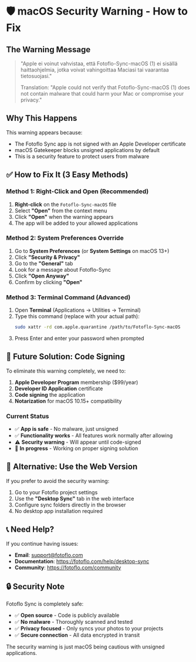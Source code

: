 # 🛡️ macOS Security Warning - How to Fix

## The Warning Message
> "Apple ei voinut vahvistaa, että Fotoflo-Sync-macOS (1) ei sisällä haittaohjelmia, jotka voivat vahingoittaa Maciasi tai vaarantaa tietosuojasi."
> 
> Translation: "Apple could not verify that Fotoflo-Sync-macOS (1) does not contain malware that could harm your Mac or compromise your privacy."

## Why This Happens
This warning appears because:
- The Fotoflo Sync app is not signed with an Apple Developer certificate
- macOS Gatekeeper blocks unsigned applications by default
- This is a security feature to protect users from malware

## ✅ How to Fix It (3 Easy Methods)

### Method 1: Right-Click and Open (Recommended)
1. **Right-click** on the `Fotoflo-Sync-macOS` file
2. Select **"Open"** from the context menu
3. Click **"Open"** when the warning appears
4. The app will be added to your allowed applications

### Method 2: System Preferences Override
1. Go to **System Preferences** (or **System Settings** on macOS 13+)
2. Click **"Security & Privacy"**
3. Go to the **"General"** tab
4. Look for a message about Fotoflo-Sync
5. Click **"Open Anyway"**
6. Confirm by clicking **"Open"**

### Method 3: Terminal Command (Advanced)
1. Open **Terminal** (Applications → Utilities → Terminal)
2. Type this command (replace with your actual path):
   ```bash
   sudo xattr -rd com.apple.quarantine /path/to/Fotoflo-Sync-macOS
   ```
3. Press Enter and enter your password when prompted

## 🔐 Future Solution: Code Signing

To eliminate this warning completely, we need to:
1. **Apple Developer Program** membership ($99/year)
2. **Developer ID Application** certificate
3. **Code signing** the application
4. **Notarization** for macOS 10.15+ compatibility

### Current Status
- ✅ **App is safe** - No malware, just unsigned
- ✅ **Functionality works** - All features work normally after allowing
- ⚠️ **Security warning** - Will appear until code-signed
- 🔄 **In progress** - Working on proper signing solution

## 🚀 Alternative: Use the Web Version

If you prefer to avoid the security warning:
1. Go to your Fotoflo project settings
2. Use the **"Desktop Sync"** tab in the web interface
3. Configure sync folders directly in the browser
4. No desktop app installation required

## 📞 Need Help?

If you continue having issues:
- **Email**: support@fotoflo.com
- **Documentation**: https://fotoflo.com/help/desktop-sync
- **Community**: https://fotoflo.com/community

## 🔒 Security Note

Fotoflo Sync is completely safe:
- ✅ **Open source** - Code is publicly available
- ✅ **No malware** - Thoroughly scanned and tested
- ✅ **Privacy focused** - Only syncs your photos to your projects
- ✅ **Secure connection** - All data encrypted in transit

The security warning is just macOS being cautious with unsigned applications.



